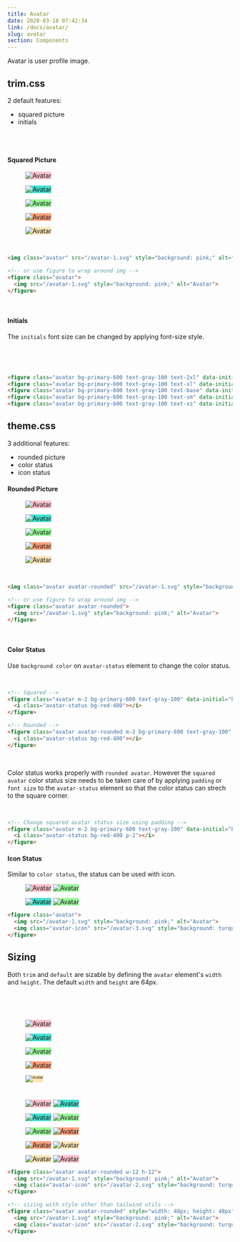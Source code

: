 ```yaml
---
title: Avatar
date: 2020-03-18 07:42:34
link: /docs/avatar/
slug: avatar
section: Components
---
```

Avatar is user profile image.

## trim.css
2 default features:
- squared picture
- initials
<br>
<br>

#### Squared Picture

<figure class="trim-avatar m-2">
  <img src="/avatar-1.svg" style="background: pink;" alt="Avatar">
</figure>
<figure class="trim-avatar m-2">
  <img src="/avatar-2.svg" style="background: turquoise;" alt="Avatar">
</figure>
<figure class="trim-avatar m-2">
  <img src="/avatar-3.svg" style="background: palegreen;" alt="Avatar">
</figure>
<figure class="trim-avatar m-2">
  <img src="/avatar-4.svg" style="background: lightsalmon;" alt="Avatar">
</figure>
<figure class="trim-avatar m-2">
  <img src="/avatar-5.svg" style="background: moccasin;" alt="Avatar">
</figure>
<br>

```html {}
<img class="avatar" src="/avatar-1.svg" style="background: pink;" alt="Avatar" />

<!-- or use figure to wrap around img -->
<figure class="avatar">
  <img src="/avatar-1.svg" style="background: pink;" alt="Avatar">
</figure>
```
<br>

#### Initials
The `initials` font size can be changed by applying font-size style.

<figure class="trim-avatar m-2 text-2xl" data-initial="rotala"></figure>
<figure class="trim-avatar m-2 text-xl" data-initial="rotala"></figure>
<figure class="trim-avatar m-2 text-base" data-initial="rotala"></figure>
<figure class="trim-avatar m-2 text-sm" data-initial="rotala"></figure>
<figure class="trim-avatar m-2 text-xs" data-initial="rotala"></figure>
<br>
<figure class="trim-avatar m-2 bg-primary-600 text-gray-100 text-2xl" data-initial="rotala"></figure>
<figure class="trim-avatar m-2 bg-primary-600 text-gray-100 text-xl" data-initial="rotala"></figure>
<figure class="trim-avatar m-2 bg-primary-600 text-gray-100 text-base" data-initial="rotala"></figure>
<figure class="trim-avatar m-2 bg-primary-600 text-gray-100 text-sm" data-initial="rotala"></figure>
<figure class="trim-avatar m-2 bg-primary-600 text-gray-100 text-xs" data-initial="rotala"></figure>
<br>

```html {}
<figure class="avatar bg-primary-600 text-gray-100 text-2xl" data-initial="rotala"></figure>
<figure class="avatar bg-primary-600 text-gray-100 text-xl" data-initial="rotala"></figure>
<figure class="avatar bg-primary-600 text-gray-100 text-base" data-initial="rotala"></figure>
<figure class="avatar bg-primary-600 text-gray-100 text-sm" data-initial="rotala"></figure>
<figure class="avatar bg-primary-600 text-gray-100 text-xs" data-initial="rotala"></figure>
```

## theme.css

3 additional features:
- rounded picture
- color status
- icon status

#### Rounded Picture

<figure class="avatar avatar-rounded m-2">
  <img src="/avatar-1.svg" style="background: pink;" alt="Avatar">
</figure>
<figure class="avatar avatar-rounded m-2">
  <img src="/avatar-2.svg" style="background: turquoise;" alt="Avatar">
</figure>
<figure class="avatar avatar-rounded m-2">
  <img src="/avatar-3.svg" style="background: palegreen;" alt="Avatar">
</figure>
<figure class="avatar avatar-rounded m-2">
  <img src="/avatar-4.svg" style="background: lightsalmon;" alt="Avatar">
</figure>
<figure class="avatar avatar-rounded m-2">
  <img src="/avatar-5.svg" style="background: moccasin;" alt="Avatar">
</figure>
<br>

```html {}
<img class="avatar avatar-rounded" src="/avatar-1.svg" style="background: pink;" alt="Avatar" />

<!-- or use figure to wrap around img -->
<figure class="avatar avatar-rounded">
  <img src="/avatar-1.svg" style="background: pink;" alt="Avatar">
</figure>
```
<br>

#### Color Status

Use `background color` on `avatar-status` element to change the color status.
<br>
<figure class="avatar m-2 bg-primary-600 text-gray-100" data-initial="busy">
  <i class="avatar-status bg-red-400 p-1 -mb-px text-2xl"></i>
</figure>
<figure class="avatar avatar-rounded m-2 bg-primary-600 text-gray-100" data-initial="busy">
  <i class="avatar-status bg-red-400 text-2xl"></i>
</figure>
<br>

```html {}
<!-- Squared -->
<figure class="avatar m-2 bg-primary-600 text-gray-100" data-initial="busy">
  <i class="avatar-status bg-red-400"></i>
</figure>

<!-- Rounded -->
<figure class="avatar avatar-rounded m-2 bg-primary-600 text-gray-100" data-initial="busy">
  <i class="avatar-status bg-red-400"></i>
</figure>
```
<br>

Color status works properly with `rounded avatar`. However the `squared avatar` color status size needs to be taken care of by applying `padding` or `font size` to the `avatar-status` element so that the color status can strech to the square corner.
<br>
<figure class="avatar m-2 bg-primary-600 text-gray-100" data-initial="Em..">
  <i class="avatar-status bg-red-400"></i>
</figure>
<figure class="avatar m-2 bg-primary-600 text-gray-100" data-initial="Cool">
  <i class="avatar-status bg-red-400 p-2"></i>
</figure>
<br>

```html {}
<!-- Change squared avatar status size using padding -->
<figure class="avatar m-2 bg-primary-600 text-gray-100" data-initial="busy">
  <i class="avatar-status bg-red-400 p-2"></i>
</figure>
```


#### Icon Status

Similar to `color status`, the status can be used with icon.

<figure class="avatar m-2">
  <img src="/avatar-1.svg" style="background: pink;" alt="Avatar">
  <img class="avatar-icon" src="/avatar-3.svg" style="background: palegreen;" alt="Avatar">
</figure>
<figure class="avatar avatar-rounded m-2">
  <img src="/avatar-2.svg" style="background: turquoise;" alt="Avatar">
  <img class="avatar-icon" src="/avatar-3.svg" style="background: palegreen;" alt="Avatar">
</figure>

```html {}
<figure class="avatar">
  <img src="/avatar-1.svg" style="background: pink;" alt="Avatar">
  <img class="avatar-icon" src="/avatar-3.svg" style="background: turquoise;" alt="Avatar">
</figure>
```

## Sizing
Both `trim` and `default` are sizable by defining the `avatar` element's `width` and `height`. The default `width` and `height` are 64px.
<figure class="avatar m-2 bg-primary-600 text-gray-100 text-3xl" data-initial="64">
  <i class="avatar-status bg-red-400 p-2"></i>
</figure>
<figure class="avatar m-2 bg-primary-600 text-gray-100 text-xl w-12 h-12" data-initial="48">
  <i class="avatar-status bg-green-400"></i>
</figure>
<figure class="avatar m-2 bg-primary-600 text-gray-100 text-base w-8 h-8" data-initial="32">
  <i class="avatar-status bg-orange-400"></i>
</figure>
<figure class="avatar m-2 bg-primary-600 text-gray-100 text-xs w-6 h-6" data-initial="24">
  <i class="avatar-status bg-yellow-400"></i>
</figure>
<figure class="avatar m-2 bg-primary-600 text-gray-100 w-4 h-4" style="font-size: 8px" data-initial="16">
  <i class="avatar-status"></i>
</figure>
<br>
<figure class="avatar avatar-rounded m-2 bg-primary-600 text-gray-100 text-3xl" data-initial="64">
  <i class="avatar-status bg-red-400"></i>
</figure>
<figure class="avatar avatar-rounded m-2 bg-primary-600 text-gray-100 text-xl w-12 h-12" data-initial="48">
  <i class="avatar-status bg-green-400"></i>
</figure>
<figure class="avatar avatar-rounded m-2 bg-primary-600 text-gray-100 text-base w-8 h-8" data-initial="32">
  <i class="avatar-status bg-orange-400"></i>
</figure>
<figure class="avatar avatar-rounded m-2 bg-primary-600 text-gray-100 text-xs w-6 h-6" data-initial="24">
  <i class="avatar-status bg-yellow-400"></i>
</figure>
<figure class="avatar avatar-rounded m-2 bg-primary-600 text-gray-100 w-4 h-4" style="font-size: 8px" data-initial="16">
  <i class="avatar-status"></i>
</figure>
<br>
<figure class="avatar m-2">
  <img src="/avatar-1.svg" style="background: pink;" alt="Avatar">
  <i class="avatar-status bg-red-400 p-2"></i>
</figure>
<figure class="avatar w-12 h-12 m-2 text-xl">
  <img src="/avatar-2.svg" style="background: turquoise;" alt="Avatar">
  <i class="avatar-status bg-green-400"></i>
</figure>
<figure class="avatar w-8 h-8 m-2 text-base">
  <img src="/avatar-3.svg" style="background: palegreen;" alt="Avatar">
  <i class="avatar-status bg-orange-400"></i>
</figure>
<figure class="avatar w-6 h-6 m-2 text-xs">
  <img src="/avatar-4.svg" style="background: lightsalmon;" alt="Avatar">
  <i class="avatar-status bg-yellow-400"></i>
</figure>
<figure class="avatar w-4 h-4 m-2" style="font-size: 8px">
  <img src="/avatar-5.svg" style="background: moccasin;" alt="Avatar">
  <i class="avatar-status"></i>
</figure>
<br>
<figure class="avatar avatar-rounded m-2">
  <img src="/avatar-1.svg" style="background: pink;" alt="Avatar">
  <img class="avatar-icon" src="/avatar-2.svg" style="background: turquoise;" alt="Avatar">
</figure>
<figure class="avatar avatar-rounded w-12 h-12 m-2">
  <img src="/avatar-2.svg" style="background: turquoise;" alt="Avatar">
  <img class="avatar-icon" src="/avatar-3.svg" style="background: palegreen;" alt="Avatar">
</figure>
<figure class="avatar avatar-rounded w-8 h-8 m-2">
  <img src="/avatar-3.svg" style="background: palegreen;" alt="Avatar">
  <img class="avatar-icon" src="/avatar-4.svg" style="background: lightsalmon;" alt="Avatar">
</figure>
<figure class="avatar avatar-rounded w-6 h-6 m-2">
  <img src="/avatar-4.svg" style="background: lightsalmon;" alt="Avatar">
  <img class="avatar-icon" src="/avatar-5.svg" style="background: moccasin;" alt="Avatar">
</figure>
<figure class="avatar avatar-rounded w-4 h-4 m-2">
  <img src="/avatar-5.svg" style="background: moccasin;" alt="Avatar">
  <img class="avatar-icon" src="/avatar-1.svg" style="background: pink;" alt="Avatar">
</figure>

```html {}
<figure class="avatar avatar-rounded w-12 h-12">
  <img src="/avatar-1.svg" style="background: pink;" alt="Avatar">
  <img class="avatar-icon" src="/avatar-2.svg" style="background: turquoise;" alt="Avatar">
</figure>

<!-- sizing with style other than tailwind utils -->
<figure class="avatar avatar-rounded" style="width: 48px; height: 48px">
  <img src="/avatar-1.svg" style="background: pink;" alt="Avatar">
  <img class="avatar-icon" src="/avatar-2.svg" style="background: turquoise;" alt="Avatar">
</figure>
```

